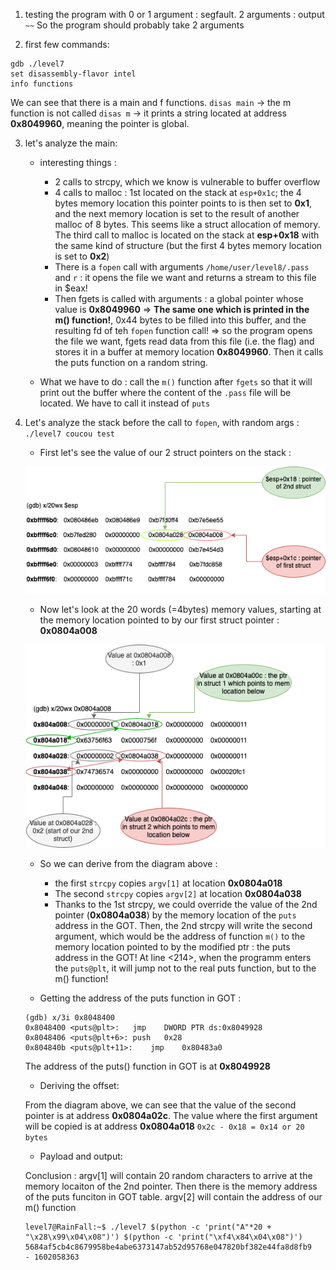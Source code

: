 1. testing the program with 0 or 1 argument : segfault. 2 arguments : output `~~`
So the program should probably take 2 arguments

2. first few commands:
```
gdb ./level7
set disassembly-flavor intel
info functions
```

We can see that there is a main and f functions.
`disas main` -> the m function is not called
`disas m` -> it prints a string located at address **0x8049960**, meaning the pointer is global.

3. let's analyze the main:

    - interesting things :
        * 2 calls to strcpy, which we know is vulnerable to buffer overflow
        * 4 calls to malloc : 1st located on the stack at `esp+0x1c`; the 4 bytes memory location this pointer points to is then set to **0x1**, and the next memory location is set to the result of another malloc of 8 bytes. This seems like a struct allocation of memory. The third call to malloc is located on the stack at **esp+0x18** with the same kind of structure (but the first 4 bytes memory location is set to **0x2**)
        * There is a `fopen` call with arguments `/home/user/level8/.pass` and `r` : it opens the file we want and returns a stream to this file in $eax!
        * Then fgets is called with arguments : a global pointer whose value is **0x8049960** => **The same one which is printed in the m() function!**, 0x44 bytes to be filled into this buffer, and the resulting fd of teh `fopen` function call! => so the program opens the file we want, fgets read data from this file (i.e. the flag) and stores it in a buffer at memory location **0x8049960**. Then it calls the puts function on a random string.

    - What we have to do : call the `m()` function after `fgets` so that it will print out the buffer where the content of the `.pass` file will be located. We have to call it instead of `puts`


4. Let's analyze the stack before the call to `fopen`, with random args : `./level7 coucou test`

    - First let's see the value of our 2 struct pointers on the stack :

    ![Stack](Ressources/level7esp.png)

    - Now let's look at the 20 words (=4bytes) memory values, starting at the memory location pointed to by our first struct pointer : **0x0804a008**

    ![Stack](Ressources/level7fstptr.png)

    - So we can derive from the diagram above :
        * the first `strcpy` copies `argv[1]` at location **0x0804a018**
        * The second `strcpy` copies `argv[2]` at location **0x0804a038**
        * Thanks to the 1st strcpy, we could override the value of the 2nd pointer (**0x0804a038**) by the memory location of the `puts` address in the GOT. Then, the 2nd strcpy will write the second argument, which would be the address of function `m()` to the memory location pointed to by the modified ptr : the puts address in the GOT! At line <214>, when the programm enters the `puts@plt`, it will jump not to the real puts function, but to the m() function!

    - Getting the address of the puts function in GOT :

    ```
    (gdb) x/3i 0x8048400
    0x8048400 <puts@plt>:	jmp    DWORD PTR ds:0x8049928
    0x8048406 <puts@plt+6>:	push   0x28
    0x804840b <puts@plt+11>:	jmp    0x80483a0
    ```

    The address of the puts() function in GOT is at **0x8049928**

    - Deriving the offset:

    From the diagram above, we can see that the value of the second pointer is at address **0x0804a02c**.
    The value where the first argument will be copied is at address **0x0804a018**
    `0x2c - 0x18 = 0x14 or 20 bytes`

    - Payload and output:

    Conclusion : argv[1] will contain 20 random characters to arrive at the memory locaiton of the 2nd pointer.
    Then there is the memory address of the puts funciton in GOT table.
    argv[2] will contain the address of our m() function

    ```
    level7@RainFall:~$ ./level7 $(python -c 'print("A"*20 + "\x28\x99\x04\x08")') $(python -c 'print("\xf4\x84\x04\x08")')
    5684af5cb4c8679958be4abe6373147ab52d95768e047820bf382e44fa8d8fb9
    - 1602058363
    ```
